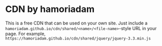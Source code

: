 # CDN by hamoriadam

This is a free CDN that can be used on your own site.
Just include a `hamoriadam.github.io/cdn/shared/<name>/<file-name>`-style URL
in your page. For example,
``https://hamoriadam.github.io/cdn/shared/jquery/jquery-3.3.min.js``
